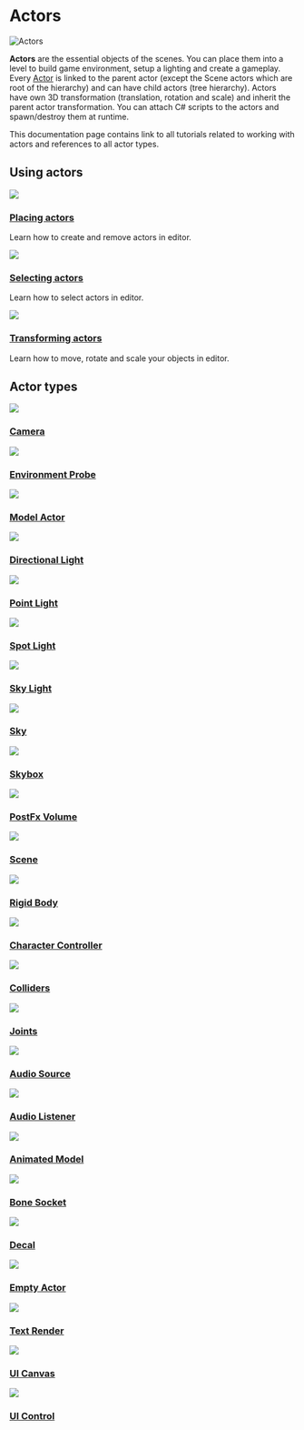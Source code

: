 # Actors

![Actors](media/actors.png)

**Actors** are the essential objects of the scenes. You can place them into a level to build game environment, setup a lighting and create a gameplay. Every [Actor](https://docs.flaxengine.com/api/FlaxEngine.Actor.html) is linked to the parent actor (except the Scene actors which are root of the hierarchy) and can have child actors (tree hierarchy). Actors have own 3D transformation (translation, rotation and scale) and inherit the parent actor transformation. You can attach C# scripts to the actors and spawn/destroy them at runtime.

This documentation page contains link to all tutorials related to working with actors and references to all actor types.

## Using actors

<div class="frontpage">

<div class="frontpage-section">
<a href="placing-actors.md"><img src="media/placing-actors-icon.jpg"></a>
<h3><a href="placing-actors.md">Placing actors</a></h3>
<p>Learn how to create and remove actors in editor.</p>
</div>

<div class="frontpage-section">
<a href="selecting-actors.md"><img src="media/selecting-actors-icon.jpg"></a>
<h3><a href="selecting-actors.md">Selecting actors</a></h3>
<p>Learn how to select actors in editor.</p>
</div>

<div class="frontpage-section">
<a href="transforming-actors.md"><img src="media/transforming-actors-icon.jpg"></a>
<h3><a href="transforming-actors.md">Transforming actors</a></h3>
<p>Learn how to move, rotate and scale your objects in editor.</p>
</div>

</div>

## Actor types

<div class="frontpage">

<div class="frontpage-section">
<a href="../../graphics/cameras/index.md"><img src="../../graphics/cameras/media/icon.jpg"></a>
<h3><a href="../../graphics/cameras/index.md">Camera</a></h3>
</div>

<div class="frontpage-section">
<a href="../../graphics/lighting/reflections/env-probe.md"><img src="../../graphics/lighting/reflections/media/env-probe-icon.jpg"></a>
<h3><a href="../../graphics/lighting/reflections/env-probe.md">Environment Probe</a></h3>
</div>

<div class="frontpage-section">
<a href="../../graphics/models/model-actor.md"><img src="../../graphics/models/media/icon.jpg"></a>
<h3><a href="../../graphics/models/model-actor.md">Model Actor</a></h3>
</div>

<div class="frontpage-section">
<a href="../../graphics/lighting/light-types/directional-light.md"><img src="../../graphics/lighting/light-types/media/directional-light-icon.jpg"></a>
<h3><a href="../../graphics/lighting/light-types/directional-light.md">Directional Light</a></h3>
</div>

<div class="frontpage-section">
<a href="../../graphics/lighting/light-types/point-light.md"><img src="../../graphics/lighting/light-types/media/point-light-icon.jpg"></a>
<h3><a href="../../graphics/lighting/light-types/point-light.md">Point Light</a></h3>
</div>

<div class="frontpage-section">
<a href="../../graphics/lighting/light-types/spot-light.md"><img src="../../graphics/lighting/light-types/media/spot-light-icon.jpg"></a>
<h3><a href="../../graphics/lighting/light-types/spot-light.md">Spot Light</a></h3>
</div>

<div class="frontpage-section">
<a href="../../graphics/lighting/light-types/sky-light.md"><img src="../../graphics/lighting/light-types/media/sky-light-icon.jpg"></a>
<h3><a href="../../graphics/lighting/light-types/sky-light.md">Sky Light</a></h3>
</div>

<div class="frontpage-section">
<a href="../../graphics/lighting/sky-skybox/sky.md"><img src="../../graphics/lighting/sky-skybox/media/sky-icon.jpg"></a>
<h3><a href="../../graphics/lighting/sky-skybox/sky.md">Sky</a></h3>
</div>

<div class="frontpage-section">
<a href="../../graphics/lighting/sky-skybox/skybox.md"><img src="../../graphics/lighting/sky-skybox/media/skybox-icon.jpg"></a>
<h3><a href="../../graphics/lighting/sky-skybox/skybox.md">Skybox</a></h3>
</div>

<div class="frontpage-section">
<a href="../../graphics/post-effects/post-fx-volumes.md"><img src="../../graphics/post-effects/media/post-fx-volumes-icon.jpg"></a>
<h3><a href="../../graphics/post-effects/post-fx-volumes.md">PostFx Volume</a></h3>
</div>

<div class="frontpage-section">
<a href="index.md"><img src="media/icon.jpg"></a>
<h3><a href="index.md">Scene</a></h3>
</div>

<div class="frontpage-section">
<a href="../../physics/rigid-bodies.md"><img src="../../physics/media/icon.jpg"></a>
<h3><a href="../../physics/rigid-bodies.md">Rigid Body</a></h3>
</div>

<div class="frontpage-section">
<a href="../../physics/character-controller.md"><img src="../../physics/media/character-controller-icon.jpg"></a>
<h3><a href="../../physics/character-controller.md">Character Controller</a></h3>
</div>

<div class="frontpage-section">
<a href="../../physics/colliders/index.md"><img src="../../physics/colliders/media/icon.jpg"></a>
<h3><a href="../../physics/colliders/index.md">Colliders</a></h3>
</div>

<div class="frontpage-section">
<a href="../../physics/joints/index.md"><img src="../../physics/joints/media/icon.jpg"></a>
<h3><a href="../../physics/joints/index.md">Joints</a></h3>
</div>

<div class="frontpage-section">
<a href="../../audio/audio-source.md"><img src="../../audio/media/autio-source-icon.jpg"></a>
<h3><a href="../../audio/audio-source.md">Audio Source</a></h3>
</div>

<div class="frontpage-section">
<a href="../../audio/audio-listener.md"><img src="../../audio/media/audio-listener-icon.jpg"></a>
<h3><a href="../../audio/audio-listener.md">Audio Listener</a></h3>
</div>

<div class="frontpage-section">
<a href="../../animation/animated-model.md"><img src="../../animation/media/animated-model-icon.jpg"></a>
<h3><a href="../../animation/animated-model.md">Animated Model</a></h3>
</div>

<div class="frontpage-section">
<a href="../../animation/bone-socket.md"><img src="../../animation/media/bone-socket-icon.jpg"></a>
<h3><a href="../../animation/bone-socket.md">Bone Socket</a></h3>
</div>

<div class="frontpage-section">
<a href="../../graphics/decals/decal.md"><img src="../../graphics/decals/media/icon.jpg"></a>
<h3><a href="../../graphics/decals/decal.md">Decal</a></h3>
</div>

<div class="frontpage-section">
<a href="../../scripting/empty-actor.md"><img src="../../../media/dummy-icon.jpg"></a>
<h3><a href="../../scripting/empty-actor.md">Empty Actor</a></h3>
</div>

<div class="frontpage-section">
<a href="../../ui/text-render/index.md"><img src="../../ui/text-render/media/icon.jpg"></a>
<h3><a href="../../ui/text-render/index.md">Text Render</a></h3>
</div>

<div class="frontpage-section">
<a href="../../ui/canvas/index.md"><img src="../../ui/canvas/media/icon.jpg"></a>
<h3><a href="../../ui/canvas/index.md">UI Canvas</a></h3>
</div>

<div class="frontpage-section">
<a href="../../ui/control/index.md"><img src="../../ui/control/media/icon.jpg"></a>
<h3><a href="../../ui/control/index.md">UI Control</a></h3>
</div>

</div>
